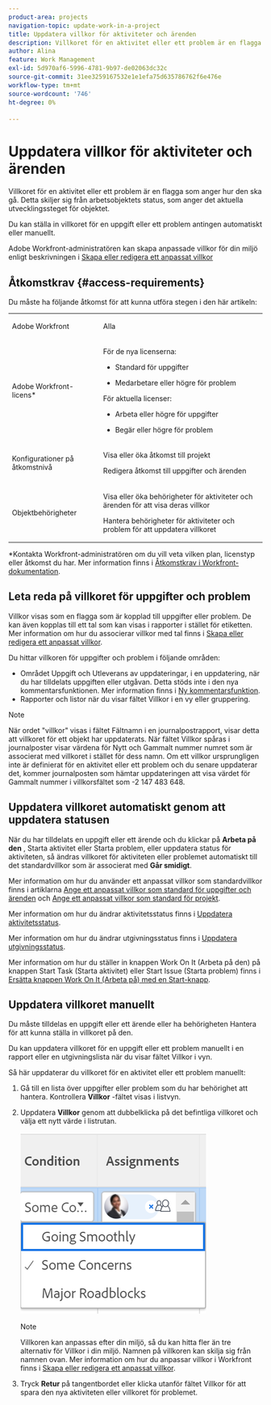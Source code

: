 ```yaml
---
product-area: projects
navigation-topic: update-work-in-a-project
title: Uppdatera villkor för aktiviteter och ärenden
description: Villkoret för en aktivitet eller ett problem är en flagga som anger hur den ska gå. Detta skiljer sig från arbetsobjektets status, som anger det aktuella utvecklingssteget för objektet.
author: Alina
feature: Work Management
exl-id: 5d970af6-5996-4781-9b97-de02063dc32c
source-git-commit: 31ee3259167532e1e1efa75d635786762f6e476e
workflow-type: tm+mt
source-wordcount: '746'
ht-degree: 0%

---
```


# Uppdatera villkor för aktiviteter och ärenden

Villkoret för en aktivitet eller ett problem är en flagga som anger hur den ska gå. Detta skiljer sig från arbetsobjektets status, som anger det aktuella utvecklingssteget för objektet.

Du kan ställa in villkoret för en uppgift eller ett problem antingen automatiskt eller manuellt.

Adobe Workfront-administratören kan skapa anpassade villkor för din miljö enligt beskrivningen i [Skapa eller redigera ett anpassat villkor](../../../administration-and-setup/customize-workfront/create-manage-custom-conditions/create-edit-custom-conditions.md)

<!--You can manually update the Condition of a task or issue if you are assigned to it or if you have permissions to it, as described in the [Access requirements](#access-requirements) section of this article.-->

## Åtkomstkrav {#access-requirements}

Du måste ha följande åtkomst för att kunna utföra stegen i den här artikeln:

<table style="table-layout:auto"> 
 <col> 
 <col> 
 <tbody> 
  <tr> 
   <td role="rowheader">Adobe Workfront</td> 
   <td> <p>Alla</p> </td> 
  </tr> 
  <tr> 
   <td role="rowheader">Adobe Workfront-licens*</td> 
   <td>

För de nya licenserna:
<ul><li><p>Standard för uppgifter</p></li>
   <li><p>Medarbetare eller högre för problem</p></li></ul>


För aktuella licenser:
<ul><li><p>Arbeta eller högre för uppgifter</p></li>
   <li><p>Begär eller högre för problem</p></li></ul>
    </td> 
  </tr> 
  <tr> 
   <td role="rowheader">Konfigurationer på åtkomstnivå</td> 
   <td> <p>Visa eller öka åtkomst till projekt</p> <p>Redigera åtkomst till uppgifter och ärenden </p></td> 
  </tr> 
  <tr> 
   <td role="rowheader">Objektbehörigheter</td> 
   <td> <p>Visa eller öka behörigheter för aktiviteter och ärenden för att visa deras villkor</p>
   <p>Hantera behörigheter för aktiviteter och problem för att uppdatera villkoret</p>
  </td> 
  </tr> 
 </tbody> 
</table>

*Kontakta Workfront-administratören om du vill veta vilken plan, licenstyp eller åtkomst du har. Mer information finns i [Åtkomstkrav i Workfront-dokumentation](/help/quicksilver/administration-and-setup/add-users/access-levels-and-object-permissions/access-level-requirements-in-documentation.md).

## Leta reda på villkoret för uppgifter och problem

Villkor visas som en flagga som är kopplad till uppgifter eller problem. De kan även kopplas till ett tal som kan visas i rapporter i stället för etiketten. Mer information om hur du associerar villkor med tal finns i [Skapa eller redigera ett anpassat villkor](../../../administration-and-setup/customize-workfront/create-manage-custom-conditions/create-edit-custom-conditions.md).

Du hittar villkoren för uppgifter och problem i följande områden:

* Området Uppgift och Utleverans av uppdateringar, i en uppdatering, när du har tilldelats uppgiften eller utgåvan. Detta stöds inte i den nya kommentarsfunktionen. Mer information finns i [Ny kommentarsfunktion](/help/quicksilver/product-announcements/betas/new-commenting-experience-beta/unified-commenting-experience.md).
* Rapporter och listor när du visar fältet Villkor i en vy eller gruppering.

>[!NOTE]
>
>När ordet &quot;villkor&quot; visas i fältet Fältnamn i en journalpostrapport, visar detta att villkoret för ett objekt har uppdaterats. När fältet Villkor spåras i journalposter visar värdena för Nytt och Gammalt nummer numret som är associerat med villkoret i stället för dess namn. Om ett villkor ursprungligen inte är definierat för en aktivitet eller ett problem och du senare uppdaterar det, kommer journalposten som hämtar uppdateringen att visa värdet för Gammalt nummer i villkorsfältet som -2 147 483 648.

## Uppdatera villkoret automatiskt genom att uppdatera statusen

När du har tilldelats en uppgift eller ett ärende och du klickar på **Arbeta på den** , Starta aktivitet eller Starta problem, eller uppdatera status för aktiviteten, så ändras villkoret för aktiviteten eller problemet automatiskt till det standardvillkor som är associerat med **Går smidigt**.

Mer information om hur du använder ett anpassat villkor som standardvillkor finns i artiklarna  [Ange ett anpassat villkor som standard för uppgifter och ärenden](../../../administration-and-setup/customize-workfront/create-manage-custom-conditions/set-custom-condition-default-tasks-issues.md) och [Ange ett anpassat villkor som standard för projekt](../../../administration-and-setup/customize-workfront/create-manage-custom-conditions/set-custom-condition-default-projects.md).

Mer information om hur du ändrar aktivitetsstatus finns i [Uppdatera aktivitetsstatus](../../../manage-work/projects/updating-work-in-a-project/update-task-status.md).

Mer information om hur du ändrar utgivningsstatus finns i [Uppdatera utgivningsstatus](../../../manage-work/projects/updating-work-in-a-project/update-issue-status.md).

Mer information om hur du ställer in knappen Work On It (Arbeta på den) på knappen Start Task (Starta aktivitet) eller Start Issue (Starta problem) finns i [Ersätta knappen Work On It (Arbeta på) med en Start-knapp](../../../people-teams-and-groups/create-and-manage-teams/work-on-it-button-to-start-button.md).

## Uppdatera villkoret manuellt

Du måste tilldelas en uppgift eller ett ärende eller ha behörigheten Hantera för att kunna ställa in villkoret på den.

Du kan uppdatera villkoret för en uppgift eller ett problem manuellt i en rapport eller en utgivningslista när du visar fältet Villkor i vyn.


<!--old Condition update - in the commenting stream: 
Updating the Condition of a task or issue differs depending on whether you are assigned to it or not:

* If you are using the legacy commenting experience, you can update the Condition in the Updates tab or in a list of tasks or issues if you are assigned to them. This is not supported in the new commenting experience. For information, see [New commenting experience](/help/quicksilver/product-announcements/betas/new-commenting-experience-beta/unified-commenting-experience.md). 
* You can update the Condition in a list of tasks or issues if you are not assigned to them, only if you have Manage permissions to them. In this case, you cannot update the Condition in the Update tab of the task or issue. -->

Så här uppdaterar du villkoret för en aktivitet eller ett problem manuellt:

1. Gå till en lista över uppgifter eller problem som du har behörighet att hantera. Kontrollera **Villkor** -fältet visas i listvyn.

1. Uppdatera **Villkor** genom att dubbelklicka på det befintliga villkoret och välja ett nytt värde i listrutan.

   ![](assets/condition-drop-down-values-in-task-list.png)

   >[!NOTE]
   >
   >Villkoren kan anpassas efter din miljö, så du kan hitta fler än tre alternativ för Villkor i din miljö. Namnen på villkoren kan skilja sig från namnen ovan. Mer information om hur du anpassar villkor i Workfront finns i [Skapa eller redigera ett anpassat villkor](../../../administration-and-setup/customize-workfront/create-manage-custom-conditions/create-edit-custom-conditions.md).


1. Tryck **Retur** på tangentbordet eller klicka utanför fältet Villkor för att spara den nya aktiviteten eller villkoret för problemet.

   <!--   
     <li data-mc-conditions="QuicksilverOrClassic.Draft mode"><p>(NOTE: drafted because I can't do this anymore)</p><p>If you have Manage permissions to the task or issue but are not assigned to it, perhaps as a project manager, add the <strong>Condition</strong> column to any view you use in a task or issue list, then set the <strong>Condition</strong> in inline edit and press Enter.</p><p><img src="assets/change-condition-in-list-view-350x142.png" style="width: 350;height: 142;"></p><p>For information about adding a column to a view, see <a href="../../../reports-and-dashboards/reports/reporting-elements/views-overview.md" class="MCXref xref">Views overview in Adobe Workfront</a>.</p></li>   
     -->
